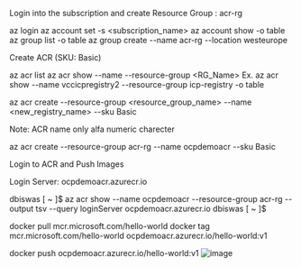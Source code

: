 
Login into the subscription and create Resource Group : acr-rg

az login
az account set -s <subscription_name>
 az account show -o table
az group list -o table 
az group create --name acr-rg --location westeurope

Create ACR (SKU: Basic)

az acr list
az acr show --name <registry-name> --resource-group <RG_Name>
Ex.
az acr show --name vccicpregistry2 --resource-group icp-registry -o table 

az acr create --resource-group <resource_group_name> --name <new_registry_name> --sku Basic

Note: ACR name only alfa numeric charecter 

az acr create --resource-group acr-rg --name ocpdemoacr --sku Basic


Login to ACR and Push Images

Login Server: ocpdemoacr.azurecr.io

dbiswas [ ~ ]$ az acr show --name ocpdemoacr --resource-group acr-rg --output tsv --query loginServer
ocpdemoacr.azurecr.io
dbiswas [ ~ ]$ 



docker pull mcr.microsoft.com/hello-world
docker tag mcr.microsoft.com/hello-world ocpdemoacr.azurecr.io/hello-world:v1

docker push ocpdemoacr.azurecr.io/hello-world:v1 ![image](https://github.com/deba1275/learnazure/assets/140979881/d9c82444-e324-401a-8524-b81a46af6b37)
